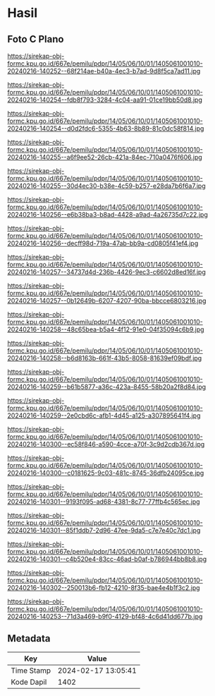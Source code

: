 # Hasil

## Foto C Plano

https://sirekap-obj-formc.kpu.go.id/667e/pemilu/pdpr/14/05/06/10/01/1405061001010-20240216-140252--68f214ae-b40a-4ec3-b7ad-9d8f5ca7ad11.jpg

https://sirekap-obj-formc.kpu.go.id/667e/pemilu/pdpr/14/05/06/10/01/1405061001010-20240216-140254--fdb8f793-3284-4c04-aa91-01ce19bb50d8.jpg

https://sirekap-obj-formc.kpu.go.id/667e/pemilu/pdpr/14/05/06/10/01/1405061001010-20240216-140254--d0d2fdc6-5355-4b63-8b89-81c0dc58f814.jpg

https://sirekap-obj-formc.kpu.go.id/667e/pemilu/pdpr/14/05/06/10/01/1405061001010-20240216-140255--a6f9ee52-26cb-421a-84ec-710a0476f606.jpg

https://sirekap-obj-formc.kpu.go.id/667e/pemilu/pdpr/14/05/06/10/01/1405061001010-20240216-140255--30d4ec30-b38e-4c59-b257-e28da7b6f6a7.jpg

https://sirekap-obj-formc.kpu.go.id/667e/pemilu/pdpr/14/05/06/10/01/1405061001010-20240216-140256--e6b38ba3-b8ad-4428-a9ad-4a26735d7c22.jpg

https://sirekap-obj-formc.kpu.go.id/667e/pemilu/pdpr/14/05/06/10/01/1405061001010-20240216-140256--decff98d-719a-47ab-bb9a-cd0805f41ef4.jpg

https://sirekap-obj-formc.kpu.go.id/667e/pemilu/pdpr/14/05/06/10/01/1405061001010-20240216-140257--34737d4d-236b-4426-9ec3-c6602d8ed16f.jpg

https://sirekap-obj-formc.kpu.go.id/667e/pemilu/pdpr/14/05/06/10/01/1405061001010-20240216-140257--0b12649b-6207-4207-90ba-bbcce6803216.jpg

https://sirekap-obj-formc.kpu.go.id/667e/pemilu/pdpr/14/05/06/10/01/1405061001010-20240216-140258--48c65bea-b5a4-4f12-91e0-04f35094c6b9.jpg

https://sirekap-obj-formc.kpu.go.id/667e/pemilu/pdpr/14/05/06/10/01/1405061001010-20240216-140258--b6d8163b-661f-43b5-8058-81639ef09bdf.jpg

https://sirekap-obj-formc.kpu.go.id/667e/pemilu/pdpr/14/05/06/10/01/1405061001010-20240216-140259--b61b5877-a36c-423a-8455-58b20a2f8d84.jpg

https://sirekap-obj-formc.kpu.go.id/667e/pemilu/pdpr/14/05/06/10/01/1405061001010-20240216-140259--2e0cbd6c-afb1-4d45-a125-a307895641f4.jpg

https://sirekap-obj-formc.kpu.go.id/667e/pemilu/pdpr/14/05/06/10/01/1405061001010-20240216-140300--ec58f846-a590-4cce-a70f-3c9d2cdb367d.jpg

https://sirekap-obj-formc.kpu.go.id/667e/pemilu/pdpr/14/05/06/10/01/1405061001010-20240216-140300--c0181625-9c03-481c-8745-36dfb24095ce.jpg

https://sirekap-obj-formc.kpu.go.id/667e/pemilu/pdpr/14/05/06/10/01/1405061001010-20240216-140301--9193f095-ad68-4381-8c77-77ffb4c565ec.jpg

https://sirekap-obj-formc.kpu.go.id/667e/pemilu/pdpr/14/05/06/10/01/1405061001010-20240216-140301--85f1ddb7-2d96-47ee-9da5-c7e7e40c7dc1.jpg

https://sirekap-obj-formc.kpu.go.id/667e/pemilu/pdpr/14/05/06/10/01/1405061001010-20240216-140301--c4b520e4-83cc-46ad-b0af-b786944bb8b8.jpg

https://sirekap-obj-formc.kpu.go.id/667e/pemilu/pdpr/14/05/06/10/01/1405061001010-20240216-140302--250013b6-fb12-4210-8f35-bae4e4b1f3c2.jpg

https://sirekap-obj-formc.kpu.go.id/667e/pemilu/pdpr/14/05/06/10/01/1405061001010-20240216-140253--71d3a469-b9f0-4129-bf48-4c6d41dd677b.jpg


## Metadata

| Key        | Value               |
| ---------- | ------------------- |
| Time Stamp | 2024-02-17 13:05:41 |
| Kode Dapil | 1402                |




